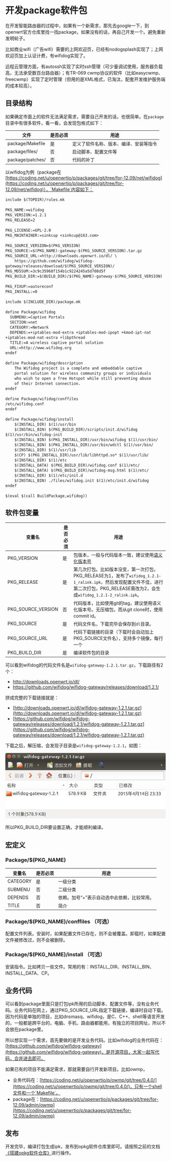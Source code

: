 # 开发package软件包

在开发智能路由器的过程中，如果有一个新需求，那先去google一下，到openwrt官方仓库里找一找package，如果没有的话，再自己开发一个。避免重新发明轮子。

比如商业wifi（广告wifi）需要的上网欢迎页，已经有nodogsplash实现了；上网欢迎页加上认证计费，有wifidog实现了。

远程云管理方面，有autossh实现了实时ssh管理（可少量调试使用，服务器负载高，无法承受数百台路由器）；有TR-069 cwmp协议的软件（比如easycwmp、freecwmp）实现了定时管理（但用的是XML格式，已淘汰，配套开发维护服务端的成本较高）。

## 目录结构

如果确定市面上的软件无法满足需求，需要自己开发的话，也很简单。在`package`目录中有很多软件，看一看，会发现包格式如下：

文件 | 是否必须 | 用途
-----|----------|-----
package/Makefile | 是 | 定义了软件名称、版本、编译、安装等指令
package/files/ | 否 | 启动脚本、配置文件等
package/patches/ | 否 | 代码的补丁

以wifidog为例（package在[https://coding.net/u/openwrtio/p/packages/git/tree/for-12.09/net/wifidog](https://coding.net/u/openwrtio/p/packages/git/tree/for-12.09/net/wifidog)），`Makefile`内容如下：

```
include $(TOPDIR)/rules.mk

PKG_NAME:=wifidog
PKG_VERSION:=1.2.1
PKG_RELEASE=2

PKG_LICENSE:=GPL-2.0
PKG_MAINTAINER:=sinkcup <sinkcup@163.com>

PKG_SOURCE_VERSION=$(PKG_VERSION)
PKG_SOURCE:=$(PKG_NAME)-gateway-$(PKG_SOURCE_VERSION).tar.gz
PKG_SOURCE_URL:=http://downloads.openwrt.io/dl/ \
    https://github.com/wifidog/wifidog-gateway/releases/download/$(PKG_SOURCE_VERSION)/
PKG_MD5SUM:=3c9c35968f154b1c9224245a5d708d5f
PKG_BUILD_DIR:=$(BUILD_DIR)/$(PKG_NAME)-gateway-$(PKG_SOURCE_VERSION)

PKG_FIXUP:=autoreconf
PKG_INSTALL:=0

include $(INCLUDE_DIR)/package.mk

define Package/wifidog
  SUBMENU:=Captive Portals
  SECTION:=net
  CATEGORY:=Network
  DEPENDS:=+iptables-mod-extra +iptables-mod-ipopt +kmod-ipt-nat +iptables-mod-nat-extra +libpthread
  TITLE:=A wireless captive portal solution
  URL:=http://www.wifidog.org
endef

define Package/wifidog/description
	The Wifidog project is a complete and embeddable captive
	portal solution for wireless community groups or individuals
	who wish to open a free Hotspot while still preventing abuse
	of their Internet connection.
endef

define Package/wifidog/conffiles
/etc/wifidog.conf
endef

define Package/wifidog/install
	$(INSTALL_DIR) $(1)/usr/bin
	$(INSTALL_BIN) $(PKG_BUILD_DIR)/scripts/init.d/wifidog $(1)/usr/bin/wifidog-init
	$(INSTALL_BIN) $(PKG_INSTALL_DIR)/usr/bin/wifidog $(1)/usr/bin/
	$(INSTALL_BIN) $(PKG_INSTALL_DIR)/usr/bin/wdctl $(1)/usr/bin/
	$(INSTALL_DIR) $(1)/usr/lib
	$(CP) $(PKG_INSTALL_DIR)/usr/lib/libhttpd.so* $(1)/usr/lib/
	$(INSTALL_DIR) $(1)/etc
	$(INSTALL_DATA) $(PKG_BUILD_DIR)/wifidog.conf $(1)/etc/
	$(INSTALL_DATA) $(PKG_BUILD_DIR)/wifidog-msg.html $(1)/etc/
	$(INSTALL_DIR) $(1)/etc/init.d
	$(INSTALL_BIN) ./files/wifidog.init $(1)/etc/init.d/wifidog
endef

$(eval $(call BuildPackage,wifidog))
```

## 软件包变量

变量名 | 是否必须 | 用途
-------|----------|-----
PKG_VERSION | 是 | 包版本，一般与代码版本一致，建议使用[语义化版本号](http://semver.org/lang/zh-CN/)
PKG_RELEASE | 是 | 第几次打包。比如版本没变，第一次打包，PKG_RELEASE为1，发布了`wifidog_1.2.1-1_ralink.ipk`，然后发现配置文件不佳，进行第二次打包，PKG_RELEASE需改为2，会生成`wifidog_1.2.1-2_ralink.ipk`。
PKG_SOURCE_VERSION | 否 | 代码版本，比如使用git的tag，建议使用语义化版本号。无压缩包，而从git clone时，使用commit id。
PKG_SOURCE | 是 | 代码文件名，下载完毕会保存到`dl`目录。
PKG_SOURCE_URL | 是 | 代码下载链接的目录（下载时会自动加上PKG_SOURCE文件名），支持多个镜像，每行一个
PKG_BUILD_DIR | 是 | 编译软件包的目录

可以看到wifidog的代码文件名是`wifidog-gateway-1.2.1.tar.gz`，下载路径有2个：

 * http://downloads.openwrt.io/dl/
 * https://github.com/wifidog/wifidog-gateway/releases/download/1.2.1/

拼成完整的下载链接就是：

 * [http://downloads.openwrt.io/dl/wifidog-gateway-1.2.1.tar.gz](http://downloads.openwrt.io/dl/wifidog-gateway-1.2.1.tar.gz)
 * [https://github.com/wifidog/wifidog-gateway/releases/download/1.2.1/wifidog-gateway-1.2.1.tar.gz](https://github.com/wifidog/wifidog-gateway/releases/download/1.2.1/wifidog-gateway-1.2.1.tar.gz)

下载之后，解压缩，会发现子目录是`wifidog-gateway-1.2.1`，如图：

![archive-wifidog-gateway-1.2.1](images/archive-wifidog-gateway-1.2.1.png)

所以PKG_BUILD_DIR要设置正确，才能顺利编译。

## 宏定义

### Package/$(PKG_NAME)

变量名 | 是否必须 | 用途
-------|----------|-----
CATEGORY | 是 | 一级分类
SUBMENU | 否 | 二级分类
DEPENDS | 否 | 依赖。加号“+”表示自动选中此依赖，比较常用。
TITLE | 否 | 简介

### Package/$(PKG_NAME)/conffiles （可选）

配置文件列表。安装时，如果配置文件已存在，则不会被覆盖。卸载时，如果配置文件被修改过，则不会被删除。

### Package/$(PKG_NAME)/install （可选）

安装指令。比如拷贝一些文件。常用的有：INSTALL_DIR、INSTALL_BIN、INSTALL_DATA、CP。

## 业务代码

可以看到package里面只是打包ipk所用的启动脚本、配置文件等，没有业务代码。业务代码在网上，通过PKG_SOURCE_URL指定下载链接，编译时自动下载。因为代码是单独的项目，比如dnsmasq、wifidog，是C、C++、shell等语言开发的，一般都是跨平台的，电脑、手机、路由器都能用，有独立的项目网址，所以不会放在package里。

所以想实现一个需求，首先要做的是开发业务代码。比如wifidog的业务代码在：[https://github.com/wifidog/wifidog-gateway](https://github.com/wifidog/wifidog-gateway)，是开源项目，大家一起写代码，合并进去即可。

如果已有的项目不能满足需求，那就需要自行开发新项目。比如owmp，

* 业务代码在：[https://coding.net/u/openwrtio/p/owmp/git/tree/0.4.0/](https://coding.net/u/openwrtio/p/owmp/git/tree/0.4.0/)，只有一个shell文件和一个`Makefile`。
* package在：[https://coding.net/u/openwrtio/p/packages/git/tree/for-12.09/admin/owmp](https://coding.net/u/openwrtio/p/packages/git/tree/for-12.09/admin/owmp)

## 发布

开发完毕，编译打包生成ipk，发布到opkg软件仓库里即可。请按照之前的文档[《搭建opkg软件仓库》](http://openwrt.io/docs/create-opkg-package-repository/)进行操作。

<!-- 多说评论框 start -->
<div class="ds-thread" data-thread-key="docs-create-package" data-title="开发package" data-url="http://openwrt.io/docs/create-package/"></div>
<!-- 多说评论框 end -->
